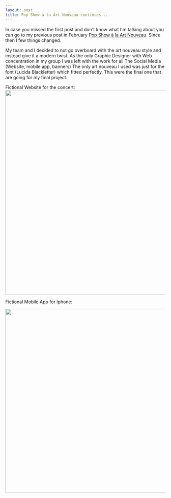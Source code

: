 ```yaml
---
layout: post
title: Pop Show à la Art Nouveau continues...
---
```



In case you missed the first post and don't know what I'm talking about you can go to my previous post in February 
[Pop Show à la Art Nouveau](http://valesbc.me/artnouveau/). Since then I few things changed.

My team and I decided to not go overboard with the art nouveau style and instead give it a modern twist. As the only Graphic Designer with Web concentration in my group I was left with the work for all The Social Media (Website, mobile app, banners)
The only art nouveau I used was just for the font (Lucida Blackletter) which fitted perfectly. This were the final one that are going for my final project. 


Fictional Website for the concert:
<img src="https://farm8.staticflickr.com/7606/16658815749_f7d16cbd93_b.jpg" height="640" widht="480">





Fictional Mobile App for Iphone:



<img src="https://farm9.staticflickr.com/8713/16657613350_8aca05fb76_b.jpg" height="576" widht="1024">
